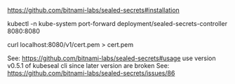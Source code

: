 https://github.com/bitnami-labs/sealed-secrets#installation

kubectl -n kube-system port-forward deployment/sealed-secrets-controller 8080:8080

curl localhost:8080/v1/cert.pem > cert.pem


See: https://github.com/bitnami-labs/sealed-secrets#usage
use version v0.5.1 of kubeseal cli since later version are broken
See: https://github.com/bitnami-labs/sealed-secrets/issues/86

